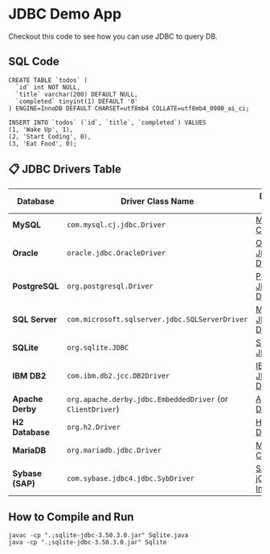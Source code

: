 # JDBC Demo App
Checkout this code to see how you can use JDBC to query DB.

## SQL Code
```
CREATE TABLE `todos` (
  `id` int NOT NULL,
  `title` varchar(200) DEFAULT NULL,
  `completed` tinyint(1) DEFAULT '0'
) ENGINE=InnoDB DEFAULT CHARSET=utf8mb4 COLLATE=utf8mb4_0900_ai_ci;

INSERT INTO `todos` (`id`, `title`, `completed`) VALUES
(1, 'Wake Up', 1),
(2, 'Start Coding', 0),
(3, 'Eat Food', 0);
```

## 📋 JDBC Drivers Table

| Database         | Driver Class Name                                  | Download Link |
|------------------|-----------------------------------------------------|----------------|
| **MySQL**         | `com.mysql.cj.jdbc.Driver`                         | [MySQL Connector/J](https://dev.mysql.com/downloads/connector/j/) |
| **Oracle**        | `oracle.jdbc.OracleDriver`                         | [Oracle JDBC Driver](https://www.oracle.com/database/technologies/appdev/jdbc-downloads.html) |
| **PostgreSQL**    | `org.postgresql.Driver`                            | [PostgreSQL JDBC Driver](https://jdbc.postgresql.org/download/) |
| **SQL Server**    | `com.microsoft.sqlserver.jdbc.SQLServerDriver`     | [Microsoft JDBC Driver](https://learn.microsoft.com/en-us/sql/connect/jdbc/download-microsoft-jdbc-driver-for-sql-server) |
| **SQLite**        | `org.sqlite.JDBC`                                   | [SQLite JDBC](https://github.com/xerial/sqlite-jdbc) |
| **IBM DB2**       | `com.ibm.db2.jcc.DB2Driver`                         | [IBM DB2 JDBC Driver](https://www.ibm.com/support/pages/db2-jdbc-driver-versions-and-downloads) |
| **Apache Derby**  | `org.apache.derby.jdbc.EmbeddedDriver` (or `ClientDriver`) | [Apache Derby](https://db.apache.org/derby/derby_downloads.html) |
| **H2 Database**   | `org.h2.Driver`                                     | [H2 JDBC Driver](https://www.h2database.com/html/download.html) |
| **MariaDB**       | `org.mariadb.jdbc.Driver`                           | [MariaDB Connector/J](https://mariadb.com/kb/en/mariadb-connector-j/) |
| **Sybase (SAP)**  | `com.sybase.jdbc4.jdbc.SybDriver`                  | [SAP jConnect Info](https://help.sap.com/docs/SYBASE_JCONNECT) |

## How to Compile and Run
```
javac -cp ".;sqlite-jdbc-3.50.3.0.jar" Sqlite.java
java -cp ".;sqlite-jdbc-3.50.3.0.jar" Sqlite
```